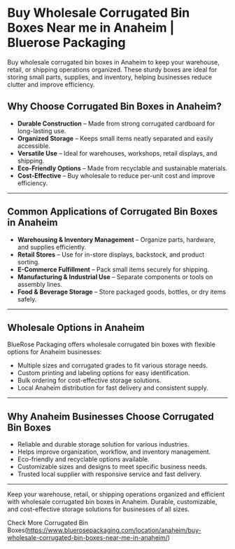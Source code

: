 # Buy Wholesale Corrugated Bin Boxes Near me in Anaheim | Bluerose Packaging 

Buy wholesale corrugated bin boxes in Anaheim to keep your warehouse, retail, or shipping operations organized. These sturdy boxes are ideal for storing small parts, supplies, and inventory, helping businesses reduce clutter and improve efficiency.

## Why Choose Corrugated Bin Boxes in Anaheim?

- **Durable Construction** – Made from strong corrugated cardboard for long-lasting use.  
- **Organized Storage** – Keeps small items neatly separated and easily accessible.  
- **Versatile Use** – Ideal for warehouses, workshops, retail displays, and shipping.  
- **Eco-Friendly Options** – Made from recyclable and sustainable materials.  
- **Cost-Effective** – Buy wholesale to reduce per-unit cost and improve efficiency.  

---

## Common Applications of Corrugated Bin Boxes in Anaheim

- **Warehousing & Inventory Management** – Organize parts, hardware, and supplies efficiently.  
- **Retail Stores** – Use for in-store displays, backstock, and product sorting.  
- **E-Commerce Fulfillment** – Pack small items securely for shipping.  
- **Manufacturing & Industrial Use** – Separate components or tools on assembly lines.  
- **Food & Beverage Storage** – Store packaged goods, bottles, or dry items safely.  

---

## Wholesale Options in Anaheim

BlueRose Packaging offers wholesale corrugated bin boxes with flexible options for Anaheim businesses:  

- Multiple sizes and corrugated grades to fit various storage needs.  
- Custom printing and labeling options for easy identification.  
- Bulk ordering for cost-effective storage solutions.  
- Local Anaheim distribution for fast delivery and consistent supply.  

---

## Why Anaheim Businesses Choose Corrugated Bin Boxes

- Reliable and durable storage solution for various industries.  
- Helps improve organization, workflow, and inventory management.  
- Eco-friendly and recyclable options available.  
- Customizable sizes and designs to meet specific business needs.  
- Trusted local supplier with responsive service and fast delivery.  

---

Keep your warehouse, retail, or shipping operations organized and efficient with wholesale corrugated bin boxes in Anaheim. Durable, customizable, and cost-effective storage solutions for businesses of all sizes.

Check More Corrugated Bin Boxes(https://www.bluerosepackaging.com/location/anaheim/buy-wholesale-corrugated-bin-boxes-near-me-in-anaheim/)
